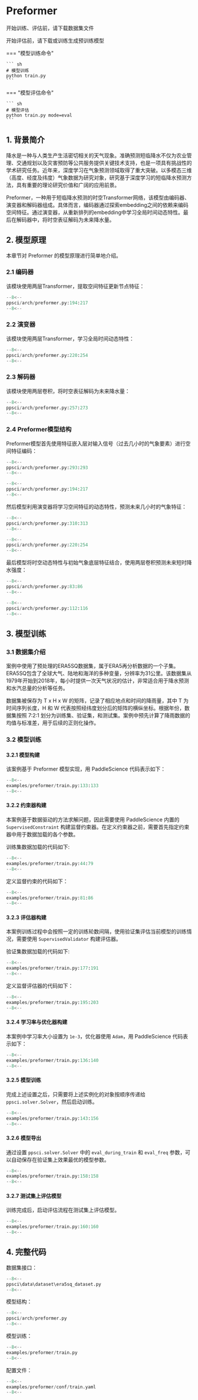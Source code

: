 # Preformer

开始训练、评估前，请下载数据集文件

开始评估前，请下载或训练生成预训练模型

=== "模型训练命令"

    ``` sh
    # 模型训练
    python train.py
    ```

=== "模型评估命令"

    ``` sh
    # 模型评估
    python train.py mode=eval
    ```

## 1. 背景简介

降水是一种与人类生产生活密切相关的天气现象。准确预测短临降水不仅为农业管理、交通规划以及灾害预防等公共服务提供关键技术支持，也是一项具有挑战性的学术研究任务。近年来，深度学习在气象预测领域取得了重大突破。以多模态三维（高度、经度及纬度）气象数据为研究对象，研究基于深度学习的短临降水预测方法，具有重要的理论研究价值和广阔的应用前景。

Preformer，一种用于短临降水预测的时空Transformer网络，该模型由编码器、演变器和解码器组成。具体而言，编码器通过探索embedding之间的依赖来编码空间特征。通过演变器，从重新排列的embedding中学习全局时间动态特性。最后在解码器中，将时空表征解码为未来降水量。


## 2. 模型原理

本章节对 Preformer 的模型原理进行简单地介绍。

### 2.1 编码器

该模块使用两层Transformer，提取空间特征更新节点特征：

``` py linenums="8" title="ppsci/arch/preformer.py"
--8<--
ppsci/arch/preformer.py:194:217
--8<--
```

### 2.2 演变器

该模块使用两层Transformer，学习全局时间动态特性：

``` py linenums="29" title="ppsci/arch/preformer.py"
--8<--
ppsci/arch/preformer.py:220:254
--8<--
```

### 2.3 解码器

该模块使用两层卷积，将时空表征解码为未来降水量：

``` py linenums="29" title="ppsci/arch/preformer.py"
--8<--
ppsci/arch/preformer.py:257:273
--8<--
```

### 2.4 Preformer模型结构

Preformer模型首先使用特征嵌入层对输入信号（过去几小时的气象要素）进行空间特征编码：

``` py linenums="73" title="ppsci/arch/preformer.py"
--8<--
ppsci/arch/preformer.py:293:293
--8<--
```

``` py linenums="94" title="ppsci/arch/preformer.py"
--8<--
ppsci/arch/preformer.py:194:217
--8<--
```

然后模型利用演变器将学习空间特征的动态特性，预测未来几小时的气象特征：

``` py linenums="75" title="ppsci/arch/preformer.py"
--8<--
ppsci/arch/preformer.py:310:313
--8<--
```

``` py linenums="96" title="ppsci/arch/preformer.py"
--8<--
ppsci/arch/preformer.py:220:254
--8<--
```

最后模型将时空动态特性与初始气象底层特征结合，使用两层卷积预测未来短时降水强度：

``` py linenums="112" title="ppsci/arch/preformer.py"
--8<--
ppsci/arch/preformer.py:83:86
--8<--
```

``` py linenums="35" title="ppsci/arch/preformer.py"
--8<--
ppsci/arch/preformer.py:112:116
--8<--
```

## 3. 模型训练

### 3.1 数据集介绍

案例中使用了预处理的ERA5SQ数据集，属于ERA5再分析数据的一个子集。ERA5SQ包含了全球大气、陆地和海洋的多种变量，分辨率为31公里。该数据集从1979年开始到2018年，每小时提供一次天气状况的估计，非常适合用于降水预测和水汽总量的分析等任务。

数据集被保存为 T x H x W 的矩阵，记录了相应地点和时间的降雨量，其中 T 为时间序列长度，H 和 W 代表按照经纬度划分后的矩阵的横纵坐标。根据年份，数据集按照 7:2:1 划分为训练集、验证集，和测试集。案例中预先计算了降雨数据的均值与标准差，用于后续的正则化操作。

### 3.2 模型训练

#### 3.2.1 模型构建

该案例基于 Preformer 模型实现，用 PaddleScience 代码表示如下：

``` py linenums="79" title="examples/preformer/train.py"
--8<--
examples/preformer/train.py:133:133
--8<--
```

#### 3.2.2 约束器构建

本案例基于数据驱动的方法求解问题，因此需要使用 PaddleScience 内置的 `SupervisedConstraint` 构建监督约束器。在定义约束器之前，需要首先指定约束器中用于数据加载的各个参数。

训练集数据加载的代码如下:

``` py linenums="20" title="examples/preformer/train.py"
--8<--
examples/preformer/train.py:44:79
--8<--
```

定义监督约束的代码如下：

``` py linenums="40" title="examples/preformer/train.py"
--8<--
examples/preformer/train.py:81:86
--8<--
```

#### 3.2.3 评估器构建

本案例训练过程中会按照一定的训练轮数间隔，使用验证集评估当前模型的训练情况，需要使用 `SupervisedValidator` 构建评估器。

验证集数据加载的代码如下:

``` py linenums="44" title="examples/preformer/train.py"
--8<--
examples/preformer/train.py:177:191
--8<--
```

定义监督评估器的代码如下：

``` py linenums="65" title="examples/preformer/train.py"
--8<--
examples/preformer/train.py:195:203
--8<--
```

#### 3.2.4 学习率与优化器构建

本案例中学习率大小设置为 `1e-3`，优化器使用 `Adam`，用 PaddleScience 代码表示如下：

``` py linenums="83" title="examples/preformer/train.py"
--8<--
examples/preformer/train.py:136:140
--8<--
```

#### 3.2.5 模型训练

完成上述设置之后，只需要将上述实例化的对象按顺序传递给 `ppsci.solver.Solver`，然后启动训练。

``` py linenums="88" title="examples/preformer/train.py"
--8<--
examples/preformer/train.py:143:156
--8<--
```

#### 3.2.6 模型导出

通过设置 `ppsci.solver.Solver` 中的 `eval_during_train` 和 `eval_freq` 参数，可以自动保存在验证集上效果最优的模型参数。

``` py linenums="100" title="examples/preformer/train.py"
--8<--
examples/preformer/train.py:158:158
--8<--
```

#### 3.2.7 测试集上评估模型

训练完成后，启动评估流程在测试集上评估模型。

``` py linenums="112" title="examples/preformer/train.py"
--8<--
examples/preformer/train.py:160:160
--8<--
```


## 4. 完整代码

数据集接口：

``` py linenums="1" title="ppsci\data\dataset\era5sq_dataset.py"
--8<--
ppsci\data\dataset\era5sq_dataset.py
--8<--
```

模型结构：

``` py linenums="1" title="ppsci/arch/preformer.py"
--8<--
ppsci/arch/preformer.py
--8<--
```

模型训练：

``` py linenums="1" title="examples/preformer/train.py"
--8<--
examples/preformer/train.py
--8<--
```

配置文件：

``` py linenums="1" title="examples/preformer/conf/train.yaml"
--8<--
examples/preformer/conf/train.yaml
--8<--
```
